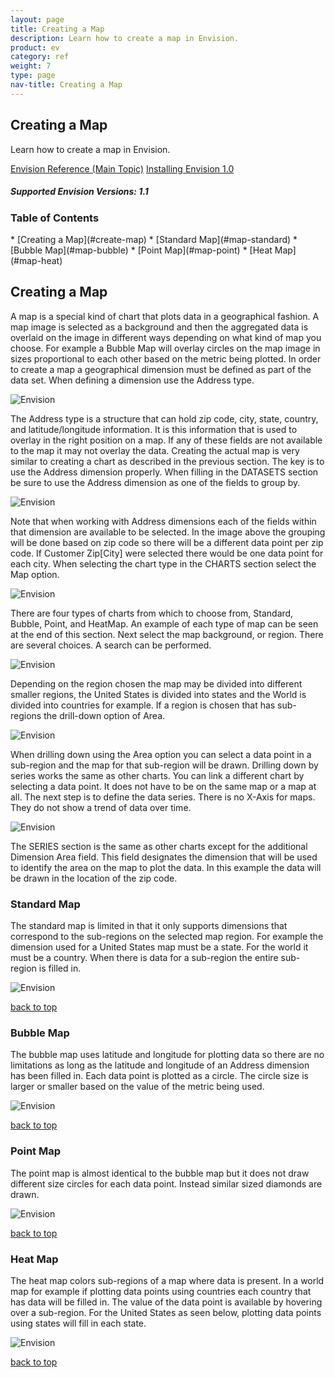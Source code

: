 ```yaml
---
layout: page
title: Creating a Map
description: Learn how to create a map in Envision.
product: ev
category: ref
weight: 7
type: page
nav-title: Creating a Map
---
```


## Creating a Map
Learn how to create a map in Envision.

<a href="env_toc.html" class="button secondary">Envision Reference (Main Topic)</a>  <a href="../envision_install/installing_envision.htm" class="button secondary">Installing Envision 1.0</a>
<h5 class="stamp">Supported Envision Versions: 1.1</h5>

<div class = "divider1"></div>

### Table of Contents
<div id="toc-marker"></div>
* [Creating a Map](#create-map)
* [Standard Map](#map-standard)
* [Bubble Map](#map-bubble)
* [Point Map](#map-point)
* [Heat Map](#map-heat)

<div class = "divider1"></div>


## <a id="create-map"></a>Creating a Map
A map is a special kind of chart that plots data in a geographical fashion. A map image is selected as a background and then the aggregated data is overlaid on the image in different ways depending on what kind of map you choose. For example a Bubble Map will overlay circles on the map image in sizes proportional to each other based on the metric being plotted.
In order to create a map a geographical dimension must be defined as part of the data set. When defining a dimension use the Address type.

![Envision](images/env_map_01.png "When defining, use the Address type")

The Address type is a structure that can hold zip code, city, state, country, and latitude/longitude information. It is this information that is used to overlay in the right position on a map. If any of these fields are not available to the map it may not overlay the data.
Creating the actual map is very similar to creating a chart as described in the previous section. The key is to use the Address dimension properly. When filling in the DATASETS section be sure to use the Address dimension as one of the fields to group by.

![Envision](images/env_map_02.png "Group by Address dimension")

Note that when working with Address dimensions each of the fields within that dimension are available to be selected. In the image above the grouping will be done based on zip code so there will be a different data point per zip code. If Customer Zip[City] were selected there would be one data point for each city.
When selecting the chart type in the CHARTS section select the Map option.

![Envision](images/env_map_03.png "Grouping by ZIP code")


There are four types of charts from which to choose from, Standard, Bubble, Point, and HeatMap. An example of each type of map can be seen at the end of this section.
Next select the map background, or region. There are several choices. A search can be performed.

![Envision](images/env_map_04.png "Select Map Region")


Depending on the region chosen the map may be divided into different smaller regions, the United States is divided into states and the World is divided into countries for example. If a region is chosen that has sub-regions the drill-down option of Area.

![Envision](images/env_map_05.png "Select Area")


When drilling down using the Area option you can select a data point in a sub-region and the map for that sub-region will be drawn. Drilling down by series works the same as other charts. You can link a different chart by selecting a data point. It does not have to be on the same map or a map at all.
The next step is to define the data series. There is no X-Axis for maps. They do not show a trend of data over time.

![Envision](images/env_map_06.png "Define Data Series")


The SERIES section is the same as other charts except for the additional Dimension Area field. This field designates the dimension that will be used to identify the area on the map to plot the data. In this example the data will be drawn in the location of the zip code.



### <a id="map-standard"></a>Standard Map
The standard map is limited in that it only supports dimensions that correspond to the sub-regions on the selected map region. For example the dimension used for a United States map must be a state. For the world it must be a country. When there is data for a sub-region the entire sub-region is filled in.

![Envision](images/env_map_07.png "Standard Map")



<a href="#top">back to top</a>

### <a id="map-bubble"></a>Bubble Map
The bubble map uses latitude and longitude for plotting data so there are no limitations as long as the latitude and longitude of an Address dimension has been filled in. Each data point is plotted as a circle. The circle size is larger or smaller based on the value of the metric being used.

![Envision](images/env_map_08.png "Bubble Map")

<a href="#top">back to top</a>



### <a id="map-point"></a>Point Map
The point map is almost identical to the bubble map but it does not draw different size circles for each data point. Instead similar sized diamonds are drawn.

![Envision](images/env_map_09.png "Point Map")

<a href="#top">back to top</a>



### <a id="map-heat"></a>Heat Map
The heat map colors sub-regions of a map where data is present. In a world map for example if plotting data points using countries each country that has data will be filled in. The value of the data point is available by hovering over a sub-region. For the United States as seen below, plotting data points using states will fill in each state.

![Envision](images/env_map_10.png "Heat Map")

<a href="#top">back to top</a>
